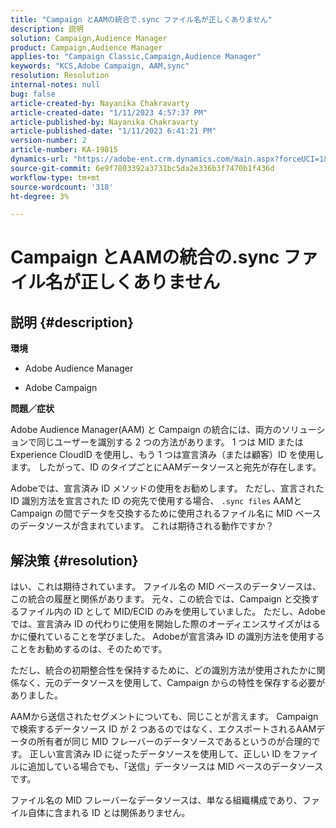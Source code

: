 ```yaml
---
title: "Campaign とAAMの統合で.sync ファイル名が正しくありません"
description: 説明
solution: Campaign,Audience Manager
product: Campaign,Audience Manager
applies-to: "Campaign Classic,Campaign,Audience Manager"
keywords: "KCS,Adobe Campaign, AAM,sync"
resolution: Resolution
internal-notes: null
bug: false
article-created-by: Nayanika Chakravarty
article-created-date: "1/11/2023 4:57:37 PM"
article-published-by: Nayanika Chakravarty
article-published-date: "1/11/2023 6:41:21 PM"
version-number: 2
article-number: KA-19815
dynamics-url: "https://adobe-ent.crm.dynamics.com/main.aspx?forceUCI=1&pagetype=entityrecord&etn=knowledgearticle&id=473a7a0b-d191-ed11-aad1-6045bd006e5a"
source-git-commit: 6e9f7803392a3731bc5da2e336b3f7470b1f436d
workflow-type: tm+mt
source-wordcount: '318'
ht-degree: 3%

---
```


# Campaign とAAMの統合の.sync ファイル名が正しくありません

## 説明 {#description}


<b>環境</b>

- Adobe Audience Manager

- Adobe Campaign

<b>問題／症状</b>

Adobe Audience Manager(AAM) と Campaign の統合には、両方のソリューションで同じユーザーを識別する 2 つの方法があります。 1 つは MID またはExperience CloudID を使用し、もう 1 つは宣言済み（または顧客）ID を使用します。 したがって、ID のタイプごとにAAMデータソースと宛先が存在します。

Adobeでは、宣言済み ID メソッドの使用をお勧めします。 ただし、宣言された ID 識別方法を宣言された ID の宛先で使用する場合、 `.sync files` AAMと Campaign の間でデータを交換するために使用されるファイル名に MID ベースのデータソースが含まれています。 これは期待される動作ですか？


## 解決策 {#resolution}


はい、これは期待されています。 ファイル名の MID ベースのデータソースは、この統合の履歴と関係があります。 元々、この統合では、Campaign と交換するファイル内の ID として MID/ECID のみを使用していました。 ただし、Adobeでは、宣言済み ID の代わりに使用を開始した際のオーディエンスサイズがはるかに優れていることを学びました。 Adobeが宣言済み ID の識別方法を使用することをお勧めするのは、そのためです。

ただし、統合の初期整合性を保持するために、どの識別方法が使用されたかに関係なく、元のデータソースを使用して、Campaign からの特性を保存する必要がありました。

AAMから送信されたセグメントについても、同じことが言えます。 Campaign で検索するデータソース ID が 2 つあるのではなく、エクスポートされるAAMデータの所有者が同じ MID フレーバーのデータソースであるというのが合理的です。 正しい宣言済み ID に従ったデータソースを使用して、正しい ID をファイルに追加している場合でも、「送信」データソースは MID ベースのデータソースです。

ファイル名の MID フレーバーなデータソースは、単なる組織構成であり、ファイル自体に含まれる ID とは関係ありません。
